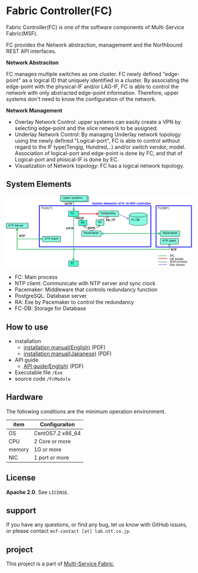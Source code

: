 # Fabric Controller(FC)

Fabric Controller(FC) is one of the software components of Multi-Service Fabric(MSF).

FC provides the Network abstraction, managememt and the Northbound REST API interfaces.

**Network Abstraciton**

FC manages multiple switches as one cluster. FC newly defined "edge-point" as a logical ID that uniquely identified in a cluster. By associating the edge-point with the physical-IF and/or LAG-IF, FC is able to control the network with only abstracted edge-point information. Therefore, upper systems don't need to know the configuration of the network.

**Network Management**
- Overlay Network Control: upper systems can easily create a VPN by selecting edge-point and the slice network to be assigned.
- Underlay Network Control: By managing Underlay network topology using the newly defined "Logical-port", FC is able to control without regard to  the IF type(Tengig, Hundred,..) and/or switch vendor, model. Association of logical-port and edge-point is done by FC, and that of Logical-port and phisical-IF is done by EC.
- Visualization of Network topology: FC has a logical network topology.

## System Elements

![system_elements_fc](doc/img/system_elements_fc.png)

- FC: Main process
- NTP client: Communicate with NTP server and sync clock
- Pacemaker: Middleware that controls redundancy function
- PostgreSQL: Database server
- RA: Exe by Pacemaker to control the redundancy
- FC-DB: Storage for Database

## How to use
- installation
    - [installation manual(English)](doc/Fabric_Controller_Installation_Manual_en.pdf) (PDF)
    - [installation manual(Japanese)](doc/Fabric_Controller_Installation_Manual_ja.pdf) (PDF)
- API guide
    - [API guide(English)](doc/Fabric_Controller_API_List.pdf) (PDF)
- Executable file `/Exe`
- source code `/FcModule`


## Hardware
The following conditions are the minimum operation environment.

| item | Configuraiton |
| ---- | ---- |
| OS | CentOS7.2 x86_64 |
| CPU | 2 Core or more |
| memory | 1G or more |
| NIC | 1 port or more |

## License
**Apache 2.0**. See `LICENSE`.

## support
If you have any questions, or find any bug, let us know with GitHub issues, or please contact `msf-contact [at] lab.ntt.co.jp`.

## project
This project is a part of [Multi-Service Fabric](https://github.com/multi-service-fabric/).
